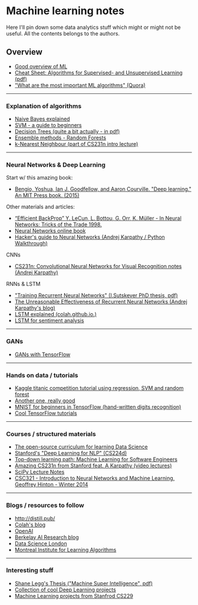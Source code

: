 # Machine learning notes
Here I'll pin down some data analytics stuff which might or might not be useful. All the contents belongs to the authors.

## Overview
* [Good overview of ML](http://web.cs.hacettepe.edu.tr/~aykut/classes/spring2013/bil682/readings/week4/machine-learning-review-domingos.pdf)
* [Cheat Sheet: Algorithms for Supervised- and Unsupervised Learning (pdf)](http://eferm.com/wp-content/uploads/2011/05/cheat3.pdf)
* ["What are the most important ML algorithms" (Quora)](https://www.quora.com/What-are-the-most-important-Machine-Learning-algorithms/answer/Luis-Argerich?srid=nHw2)

---
### Explanation of algorithms
* [Naive Bayes explained](https://www.analyticsvidhya.com/blog/2015/09/naive-bayes-explained/)
* [SVM - a guide to beginners](https://www.quantstart.com/articles/Support-Vector-Machines-A-Guide-for-Beginners)
* [Decision Trees (quite a bit actually - in pdf)](https://www-users.cs.umn.edu/~kumar/dmbook/ch4.pdf)
* [Ensemble methods - Random Forests](https://citizennet.com/blog/2012/11/10/random-forests-ensembles-and-performance-metrics/)
* [k-Nearest Neighbour (part of CS231n intro lecture)](http://cs231n.github.io/classification/)

---
### Neural Networks & Deep Learning
Start w/ this amazing book:
* [Bengio, Yoshua, Ian J. Goodfellow, and Aaron Courville. "Deep learning." An MIT Press book. (2015)](https://github.com/HFTrader/DeepLearningBook/raw/master/DeepLearningBook.pdf)

Other materials and articles:
* [“Efficient BackProp” Y. LeCun, L. Bottou, G. Orr, K. Müller - In Neural Networks: Tricks of the Trade 1998.](http://yann.lecun.com/exdb/publis/pdf/lecun-98b.pdf)
* [Neural Networks online book](http://neuralnetworksanddeeplearning.com/chap1.html)
* [Hacker's guide to Neural Networks (Andrej Karpathy / Python Walkthrough)](http://karpathy.github.io/neuralnets/)

CNNs
* [CS231n: Convolutional Neural Networks for Visual Recognition notes (Andrej Karpathy)](http://cs231n.github.io/convolutional-networks/)

RNNs & LSTM
* ["Training Recurrent Neural Networks" (I.Sutskever PhD thesis, pdf)](http://www.cs.utoronto.ca/~ilya/pubs/ilya_sutskever_phd_thesis.pdf)
* [The Unreasonable Effectiveness of Recurrent Neural Networks (Andrej Karpathy's blog)](http://karpathy.github.io/2015/05/21/rnn-effectiveness/)
* [LSTM explained (colah.github.io.)](http://colah.github.io/posts/2015-08-Understanding-LSTMs/)
* [LSTM for sentiment analysis](http://deeplearning.net/tutorial/lstm.html)

---
### GANs
* [GANs with TensorFlow](http://blog.aylien.com/introduction-generative-adversarial-networks-code-tensorflow/)

---
### Hands on data / tutorials
* [Kaggle titanic competition tutorial using regression, SVM and random forest](http://nbviewer.jupyter.org/github/agconti/kaggle-titanic/blob/master/Titanic.ipynb)
* [Another one, really good](https://github.com/savarin/pyconuk-introtutorial)
* [MNIST for beginners in TensorFlow (hand-written digits recognition)](https://www.tensorflow.org/tutorials/mnist/beginners/)
* [Cool TensorFlow tutorials](https://github.com/aymericdamien/TensorFlow-Examples)

---
### Courses / structured materials
* [The open-source curriculum for learning Data Science](http://datasciencemasters.org)
* [Stanford's "Deep Learning for NLP" (CS224d)](http://cs224d.stanford.edu/syllabus.html)
* [Top-down learning path: Machine Learning for Software Engineers](https://github.com/ZuzooVn/machine-learning-for-software-engineers#kaggle-knowledge-competitions)
* [Amazing CS231n from Stanford feat. A Karpathy (video lectures)](https://www.youtube.com/playlist?list=PLlJy-eBtNFt6EuMxFYRiNRS07MCWN5UIA)
* [SciPy Lecture Notes](http://www.scipy-lectures.org/)
* [CSC321 - Introduction to Neural Networks and Machine Learning, Geoffrey Hinton - Winter 2014](http://www.cs.toronto.edu/~tijmen/csc321/)

---
### Blogs / resources to follow
* http://distill.pub/
* [Colah's blog](http://colah.github.io/)
* [OpenAI](https://openai.com/)
* [Berkelay AI Research blog](http://bair.berkeley.edu/blog/)
* [Data Science London](https://twitter.com/ds_ldn)
* [Montreal Institute for Learning Algorithms](https://mila.umontreal.ca/en/)

---
### Interesting stuff
* [Shane Legg's Thesis ("Machine Super Intelligence", pdf)](http://www.vetta.org/documents/Machine_Super_Intelligence.pdf)
* [Collection of cool Deep Learning projects](http://deeplearninggallery.com)
* [Machine Learning projects from Stanfrod CS229](http://cs229.stanford.edu/projects2013.html)

